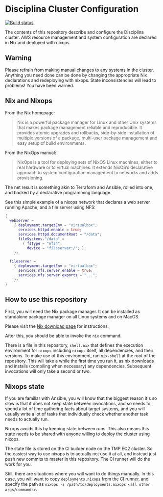 # Disciplina Cluster Configuration

[![Build status](https://badge.buildkite.com/cad2c06e89f0d975e7b4242154fe3d40d430de5bd24b565eaf.svg)](https://buildkite.com/serokell/dscp-staging)

The contents of this repository describe and configure the Disciplina cluster.
AWS resource management and system configuration are declared in Nix and
deployed with nixops.

## Warning

Please refrain from making manual changes to any systems in the cluster.
Anything you need done can be done by changing the appropriate Nix declarations
and redeploying with nixops. State inconsistencies will lead to problems! You
have been warned.

## Nix and Nixops

From the Nix homepage:

> Nix is a powerful package manager for Linux and other Unix systems that makes
> package management reliable and reproducible. It provides atomic upgrades and
> rollbacks, side-by-side installation of multiple versions of a package,
> multi-user package management and easy setup of build environments.

From the NixOps manual:

> NixOps is a tool for deploying sets of NixOS Linux machines, either to real
> hardware or to virtual machines. It extends NixOS’s declarative approach to
> system configuration management to networks and adds provisioning.

The net result is something akin to Terraform and Ansible, rolled into one, and
backed by a declarative programming language.

See this simple example of a nixops network that declares a web server running
Apache, and a file server using NFS:

```nix
{
  webserver =
    { deployment.targetEnv = "virtualbox";
      services.httpd.enable = true;
      services.httpd.documentRoot = "/data";
      fileSystems."/data" =
        { fsType = "nfs4";
          device = "fileserver:/"; };
    };

  fileserver =
    { deployment.targetEnv = "virtualbox";
      services.nfs.server.enable = true;
      services.nfs.server.exports = "...";
    };
}
```

## How to use this repository

First, you will need the Nix package manager. It can be installed as standalone
package manager on all Linux systems and on MacOS.

Please visit the [Nix download page](https://nixos.org/nix/download.html) for
instructions.

After this, you should be able to invoke the `nix` command.

There is a file in this repository, `shell.nix` that defines the execution
environment for `nixops` including `nixops` itself, all dependencies, and their
versions. To make use of this environment, run `nix-shell` at the root of the
repository. This will take a while the first time you run it, as nix downloads
and installs (compiling when necessary) any dependencies. Subsequent invocations
will only take a second or two.

## Nixops state

If you are familiar with Ansible, you will know that the biggest reason it's so
slow is that it does not keep state between invocations, and so needs to spend a
lot of time gathering facts about target systems, and you will usually write a
lot of tasks that individually check whether another task needs to actually run.

Nixops avoids this by keeping state between runs. This also means this state
needs to be shared with anyone willing to deploy the cluster using nixops.

The state file is stored on the CI builder node on the TMP EC2 cluster. So the
easiest way to use nixops is to actually not use it at all, and instead just
push new commits to master in this repository. The CI runner will do the work
for you.

Still, there are situations where you will want to do things manually. In this
case, you will want to copy `deployments.nixops` from the CI runner, and specify
the path as `nixops -s /path/to/deployments.nixops <all other args/commands>`.
